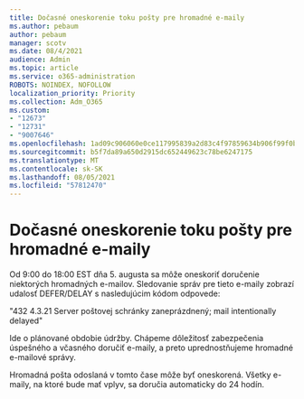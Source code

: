 ```yaml
---
title: Dočasné oneskorenie toku pošty pre hromadné e-maily
ms.author: pebaum
author: pebaum
manager: scotv
ms.date: 08/4/2021
audience: Admin
ms.topic: article
ms.service: o365-administration
ROBOTS: NOINDEX, NOFOLLOW
localization_priority: Priority
ms.collection: Adm_O365
ms.custom:
- "12673"
- "12731"
- "9007646"
ms.openlocfilehash: 1ad09c906060e0ce117995839a2d83c4f97859634b906f99f0b6c0d72a4efa9e
ms.sourcegitcommit: b5f7da89a650d2915dc652449623c78be6247175
ms.translationtype: MT
ms.contentlocale: sk-SK
ms.lasthandoff: 08/05/2021
ms.locfileid: "57812470"
---
```

# <a name="temporary-mail-flow-delay-for-bulk-emails"></a>Dočasné oneskorenie toku pošty pre hromadné e-maily

Od 9:00 do 18:00 EST dňa 5. augusta sa môže oneskoriť doručenie niektorých hromadných e-mailov. Sledovanie správ pre tieto e-maily zobrazí udalosť DEFER/DELAY s nasledujúcim kódom odpovede:

"432 4.3.21 Server poštovej schránky zaneprázdnený; mail intentionally delayed"

Ide o plánované obdobie údržby. Chápeme dôležitosť zabezpečenia úspešného a včasného doručiť e-maily, a preto uprednostňujeme hromadné e-mailové správy. 

Hromadná pošta odoslaná v tomto čase môže byť oneskorená. Všetky e-maily, na ktoré bude mať vplyv, sa doručia automaticky do 24 hodín.

